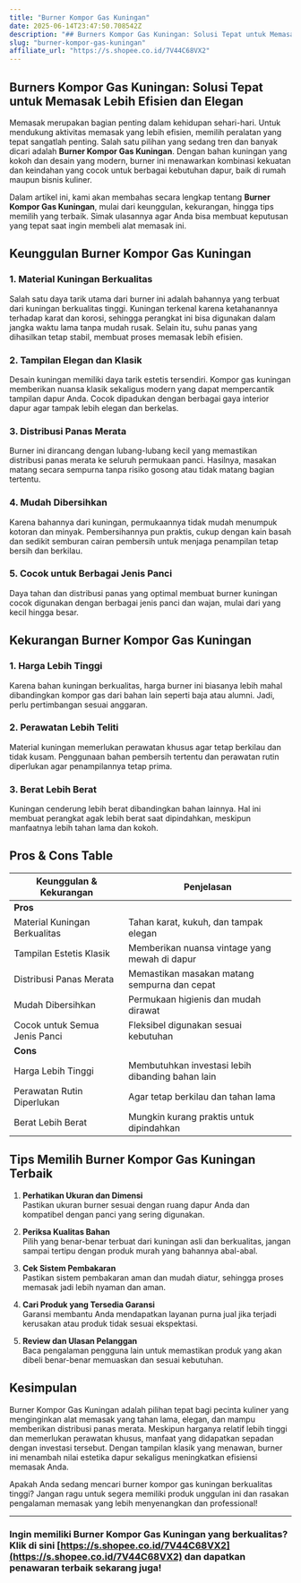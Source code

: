 ```yaml
---
title: "Burner Kompor Gas Kuningan"
date: 2025-06-14T23:47:50.708542Z
description: "## Burners Kompor Gas Kuningan: Solusi Tepat untuk Memasak Lebih Efisien dan Elegan..."
slug: "burner-kompor-gas-kuningan"
affiliate_url: "https://s.shopee.co.id/7V44C68VX2"
---
```

## Burners Kompor Gas Kuningan: Solusi Tepat untuk Memasak Lebih Efisien dan Elegan

Memasak merupakan bagian penting dalam kehidupan sehari-hari. Untuk mendukung aktivitas memasak yang lebih efisien, memilih peralatan yang tepat sangatlah penting. Salah satu pilihan yang sedang tren dan banyak dicari adalah **Burner Kompor Gas Kuningan**. Dengan bahan kuningan yang kokoh dan desain yang modern, burner ini menawarkan kombinasi kekuatan dan keindahan yang cocok untuk berbagai kebutuhan dapur, baik di rumah maupun bisnis kuliner.

Dalam artikel ini, kami akan membahas secara lengkap tentang **Burner Kompor Gas Kuningan**, mulai dari keunggulan, kekurangan, hingga tips memilih yang terbaik. Simak ulasannya agar Anda bisa membuat keputusan yang tepat saat ingin membeli alat memasak ini.

## Keunggulan Burner Kompor Gas Kuningan

### 1. Material Kuningan Berkualitas
Salah satu daya tarik utama dari burner ini adalah bahannya yang terbuat dari kuningan berkualitas tinggi. Kuningan terkenal karena ketahanannya terhadap karat dan korosi, sehingga perangkat ini bisa digunakan dalam jangka waktu lama tanpa mudah rusak. Selain itu, suhu panas yang dihasilkan tetap stabil, membuat proses memasak lebih efisien.

### 2. Tampilan Elegan dan Klasik
Desain kuningan memiliki daya tarik estetis tersendiri. Kompor gas kuningan memberikan nuansa klasik sekaligus modern yang dapat mempercantik tampilan dapur Anda. Cocok dipadukan dengan berbagai gaya interior dapur agar tampak lebih elegan dan berkelas.

### 3. Distribusi Panas Merata
Burner ini dirancang dengan lubang-lubang kecil yang memastikan distribusi panas merata ke seluruh permukaan panci. Hasilnya, masakan matang secara sempurna tanpa risiko gosong atau tidak matang bagian tertentu.

### 4. Mudah Dibersihkan
Karena bahannya dari kuningan, permukaannya tidak mudah menumpuk kotoran dan minyak. Pembersihannya pun praktis, cukup dengan kain basah dan sedikit semburan cairan pembersih untuk menjaga penampilan tetap bersih dan berkilau.

### 5. Cocok untuk Berbagai Jenis Panci
Daya tahan dan distribusi panas yang optimal membuat burner kuningan cocok digunakan dengan berbagai jenis panci dan wajan, mulai dari yang kecil hingga besar.

## Kekurangan Burner Kompor Gas Kuningan

### 1. Harga Lebih Tinggi
Karena bahan kuningan berkualitas, harga burner ini biasanya lebih mahal dibandingkan kompor gas dari bahan lain seperti baja atau alumni. Jadi, perlu pertimbangan sesuai anggaran.

### 2. Perawatan Lebih Teliti
Material kuningan memerlukan perawatan khusus agar tetap berkilau dan tidak kusam. Penggunaan bahan pembersih tertentu dan perawatan rutin diperlukan agar penampilannya tetap prima.

### 3. Berat Lebih Berat
Kuningan cenderung lebih berat dibandingkan bahan lainnya. Hal ini membuat perangkat agak lebih berat saat dipindahkan, meskipun manfaatnya lebih tahan lama dan kokoh.

## Pros & Cons Table

| Keunggulan & Kekurangan | Penjelasan                                            |
|--------------------------|------------------------------------------------------|
| **Pros**               |                                                      |
| Material Kuningan Berkualitas | Tahan karat, kukuh, dan tampak elegan             |
| Tampilan Estetis Klasik | Memberikan nuansa vintage yang mewah di dapur    |
| Distribusi Panas Merata | Memastikan masakan matang sempurna dan cepat     |
| Mudah Dibersihkan     | Permukaan higienis dan mudah dirawat               |
| Cocok untuk Semua Jenis Panci | Fleksibel digunakan sesuai kebutuhan          |
| **Cons**                |                                                      |
| Harga Lebih Tinggi    | Membutuhkan investasi lebih dibanding bahan lain  |
| Perawatan Rutin Diperlukan | Agar tetap berkilau dan tahan lama            |
| Berat Lebih Berat     | Mungkin kurang praktis untuk dipindahkan        |

## Tips Memilih Burner Kompor Gas Kuningan Terbaik

1. **Perhatikan Ukuran dan Dimensi**  
Pastikan ukuran burner sesuai dengan ruang dapur Anda dan kompatibel dengan panci yang sering digunakan.

2. **Periksa Kualitas Bahan**  
Pilih yang benar-benar terbuat dari kuningan asli dan berkualitas, jangan sampai tertipu dengan produk murah yang bahannya abal-abal.

3. **Cek Sistem Pembakaran**  
Pastikan sistem pembakaran aman dan mudah diatur, sehingga proses memasak jadi lebih nyaman dan aman.

4. **Cari Produk yang Tersedia Garansi**  
Garansi membantu Anda mendapatkan layanan purna jual jika terjadi kerusakan atau produk tidak sesuai ekspektasi.

5. **Review dan Ulasan Pelanggan**  
Baca pengalaman pengguna lain untuk memastikan produk yang akan dibeli benar-benar memuaskan dan sesuai kebutuhan.

## Kesimpulan

Burner Kompor Gas Kuningan adalah pilihan tepat bagi pecinta kuliner yang menginginkan alat memasak yang tahan lama, elegan, dan mampu memberikan distribusi panas merata. Meskipun harganya relatif lebih tinggi dan memerlukan perawatan khusus, manfaat yang didapatkan sepadan dengan investasi tersebut. Dengan tampilan klasik yang menawan, burner ini menambah nilai estetika dapur sekaligus meningkatkan efisiensi memasak Anda.

Apakah Anda sedang mencari burner kompor gas kuningan berkualitas tinggi? Jangan ragu untuk segera memiliki produk unggulan ini dan rasakan pengalaman memasak yang lebih menyenangkan dan professional!

---

### Ingin memiliki Burner Kompor Gas Kuningan yang berkualitas? Klik di sini [https://s.shopee.co.id/7V44C68VX2](https://s.shopee.co.id/7V44C68VX2) dan dapatkan penawaran terbaik sekarang juga!
